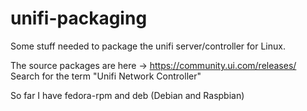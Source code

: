 # unifi-packaging

Some stuff needed to package the unifi server/controller for Linux. 

The source packages are here -> https://community.ui.com/releases/ 
Search for the term "Unifi Network Controller"

So far I have fedora-rpm and deb (Debian and Raspbian)
